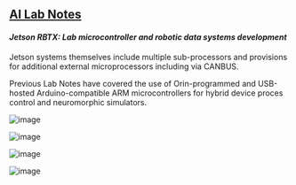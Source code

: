 ## <u>AI Lab Notes</u>

#### ***Jetson RBTX: Lab microcontroller and robotic data systems development***

Jetson systems themselves include multiple sub-processors and provisions for additional external microprocessors including via CANBUS.  

Previous Lab Notes have covered the use of Orin-programmed and USB-hosted Arduino-compatible ARM microcontrollers for hybrid device proces control and neuromorphic simulators.






![image](https://github.com/user-attachments/assets/1dbb6414-f6ad-43e0-a9c1-d8fb5c1c0a96)


![image](https://github.com/rtrelease/Jetson-Symbolics-Neuromorphics/assets/71346897/d1efbbcb-2319-44e4-9c71-8907daa23c82)


![image](https://github.com/user-attachments/assets/3ddc7a50-f78d-4304-9a2f-ce9941ac9323)


![image](https://github.com/user-attachments/assets/eec72879-aad0-4d5b-964b-f24d917cf5af)
